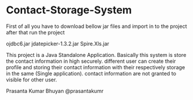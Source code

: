 # Contact-Storage-System

First of all you have to download bellow jar files and import in to the project after that run the project

ojdbc6.jar
jdatepicker-1.3.2.jar
Spire.Xls.jar

This project is a Java Standalone Application. Basically this system is store the contact information in high securely. different user can create their profile and storing their contact information with their respectively storage in the same (Single application). contact information are not granted to visible for other user.

Prasanta Kumar Bhuyan
@prasantakumr
